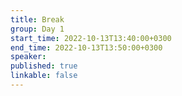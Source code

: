 ```yaml
---
title: Break
group: Day 1
start_time: 2022-10-13T13:40:00+0300
end_time: 2022-10-13T13:50:00+0300
speaker:
published: true
linkable: false
---
```

